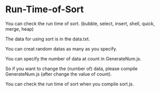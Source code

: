 # Run-Time-of-Sort
You can check the run time of sort. (bubble, select, insert, shell, quick, merge, heap)

The data for using sort is in the data.txt.

You can creat random datas as many as you specify.

You can specify the number of data at count in GenerateNum.js.

So if you want to change the (number of) data, please compile GenerateNum.js (after change the value of count).

You can check the run time of sort when you compile sort.js.
